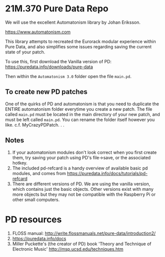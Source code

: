 # 21M.370 Pure Data Repo

We will use the excellent Automatonism library by Johan Eriksson. 

https://www.automatonism.com

This library attempts to recreated the Eurorack modular experience within Pure Data, and also simplifies some issues regarding saving the current state of your patch.

To use this, first download the Vanilla version of PD:
https://puredata.info/downloads/pure-data

Then within the `Automatonism 3.0` folder open the file `main.pd`.

## To create new PD patches

One of the quirks of PD and automatonism is that you need to duplicate the ENTIRE automatonism folder everytime you create a new patch. The file called `main.pd` must be located in the main directory of your new patch, and must be left called `main.pd`. You can rename the folder itself however you like. c.f. MyCrazyPDPatch. . . 

## Notes
1. If your automatonism modules don't look correct when you first create them, try saving your patch using PD's file->save, or the associated hotkey.
2. The included pd-refcard is a handy overview of available basic pd modules, and comes from https://puredata.info/docs/tutorials/pd-refcard
3. There are different versions of PD. We are using the vanilla version, which contains just the basic objects. Other versions exist with many more objects but they may not be compatible with the Raspberry Pi or other small computers.

# PD resources
1. FLOSS manual: http://write.flossmanuals.net/pure-data/introduction2/
2. https://puredata.info/docs
3. Miller Puckette's (the creator of PD) book 'Theory and Technique of Electronic Music' http://msp.ucsd.edu/techniques.htm
